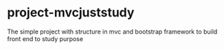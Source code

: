 # project-mvcjuststudy
The simple project with structure in mvc and bootstrap framework to build front end to study purpose
